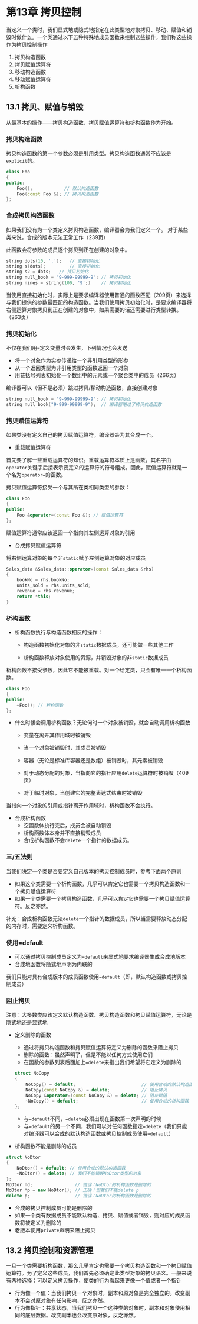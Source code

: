 # 第13章 拷贝控制

当定义一个类时，我们显式地或隐式地指定在此类型地对象拷贝、移动、赋值和销毁时做什么。一个类通过以下五种特殊地成员函数来控制这些操作，我们称这些操作为拷贝控制操作

1. 拷贝构造函数
2. 拷贝赋值运算符
3. 移动构造函数
4. 移动赋值运算符
5. 析构函数

## 13.1 拷贝、赋值与销毁

从最基本的操作——拷贝构造函数、拷贝赋值运算符和析构函数作为开始。

### 拷贝构造函数

拷贝构造函数的第一个参数必须是引用类型。拷贝构造函数通常不应该是`explicit`的。

```cpp
class Foo
{
public:
    Foo();            // 默认构造函数
    Foo(const Foo &); // 拷贝构造函数
};
```

### 合成拷贝构造函数

如果我们没有为一个类定义拷贝构造函数，编译器会为我们定义一个。 对于某些类来说，合成的版本无法正常工作（239页）

此函数会将参数的成员逐个拷贝到正在创建的对象中。

```cpp
string dots(10, '.');	// 直接初始化
string s(dots);			// 直接初始化
string s2 = dots;	// 拷贝初始化
string null_book = "9-999-99999-9";	// 拷贝初始化
string nines = string(100, '9';)	// 拷贝初始化
```

当使用直接初始化时，实际上是要求编译器使用普通的函数匹配（209页）来选择与我们提供的参数最匹配的构造函数。当我们使用拷贝初始化时，是要求编译器将右侧运算对象拷贝到正在创建的对象中，如果需要的话还需要进行类型转换。（263页）

### 拷贝初始化

不仅在我们用`=`定义变量时会发生，下列情况也会发送

- 将一个对象作为实参传递给一个非引用类型的形参
- 从一个返回类型为非引用类型的函数返回一个对象
- 用花括号列表初始化一个数组中的元素或一个聚合类中的成员（266页）

编译器可以（但不是必须）跳过拷贝/移动构造函数，直接创建对象

```cpp
string null_book = "9-999-99999-9";	// 拷贝初始化
string null_book("9-999-99999-9");	// 编译器略过了拷贝构造函数
```

### 拷贝赋值运算符

如果类没有定义自己的拷贝赋值运算符，编译器会为其合成一个。

- 重载赋值运算符

首先要了解一些重载运算符的知识。重载运算符本质上是函数，其名字由`operator`关键字后接表示要定义的运算符的符号组成。因此，赋值运算符就是一个名为`operator=`的函数。

拷贝赋值运算符接受一个与其所在类相同类型的参数：

```cpp
class Foo
{
public:
    Foo &operator=(const Foo &); // 赋值运算符
};
```

赋值运算符通常应该返回一个指向其左侧运算对象的引用

- 合成拷贝赋值运算符

将右侧运算对象的每个非`static`赋予左侧运算对象的对应成员

```cpp
Sales_data &Sales_data::operator=(const Sales_data &rhs)
{
    bookNo = rhs.bookNo;
    units_sold = rhs.units_sold;
    revenue = rhs.revenue;
    return *this;
}
```



### 析构函数

- 析构函数执行与构造函数相反的操作：

  - 构造函数初始化对象的非`static`数据成员，还可能做一些其他工作

  - 析构函数释放对象使用的资源，并销毁对象的非`static`数据成员

析构函数不接受参数，因此它不能被重载。对一个给定类，只会有唯一一个析构函数。

```cpp
class Foo
{
public:
    ~Foo(); // 析构函数
};
```

- 什么时候会调用析构函数？无论何时一个对象被销毁，就会自动调用析构函数

  - 变量在离开其作用域时被销毁
  - 当一个对象被销毁时，其成员被销毁

  - 容器（无论是标准库容器还是数组）被销毁时，其元素被销毁

  - 对于动态分配的对象，当指向它的指针应用`delete`运算符时被销毁（409页）

  - 对于临时对象，当创建它的完整表达式结束时被销毁

当指向一个对象的引用或指针离开作用域时，析构函数不会执行。

- 合成析构函数
  - 空函数体执行完后，成员会被自动销毁
  - 析构函数体本身并不直接销毁成员
  - 合成析构函数不会`delete`一个指针的数据成员。

### 三/五法则

当我们决定一个类是否要定义自己版本的拷贝控制成员时，参考下面两个原则

- 如果这个类需要一个析构函数，几乎可以肯定它也需要一个拷贝构造函数和一个拷贝赋值运算符
- 如果一个类需要一个拷贝构造函数，几乎可以肯定它也需要一个拷贝赋值运算符。反之亦然。

补充：合成析构函数无法`delete`一个指针的数据成员，所以当需要释放动态分配的内存时，需要定义析构函数。



### 使用=default

- 可以通过拷贝控制成员定义为`=default`来显式地要求编译器生成合成地版本
- 合成地函数将隐式地声明为内联的

我们只能对具有合成版本的成员函数使用`=default`（即，默认构造函数或拷贝控制成员）

### 阻止拷贝

注意：大多数类应该定义默认构造函数、拷贝构造函数和拷贝赋值运算符，无论是隐式地还是显式地

- 定义删除的函数

  - 通过将拷贝构造函数和拷贝赋值运算符定义为删除的函数来阻止拷贝
  - 删除的函数：虽然声明了，但是不能以任何方式使用它们
  - 在函数的参数列表后面加上`=delete`来指出我们希望将它定义为删除的

  ```cpp
  struct NoCopy
  {
      NoCopy() = default;                         // 使用合成的默认构造函数
      NoCopy(const NoCopy &) = delete;            // 阻止拷贝
      NoCopy &operator=(const NoCopy &) = delete; // 阻止赋值
      ~NoCopy() = default;                        // 使用合成的析构函数
  };
  ```

  - 与`=default`不同，`=delete`必须出现在函数第一次声明的时候
  - 与`=default`的另一个不同，我们可以对任何函数指定`=delete`（我们只能对编译器可以合成的默认构造函数或拷贝控制成员使用`=default`）

- 析构函数不能是删除的成员

```cpp
struct NoDtor
{
    NoDtor() = default; // 使用合成的默认构造函数
    ~NoDtor() = delete; // 我们不能销毁NoDtor类型的对象
};
NoDtor nd;                // 错误：NoDtor的析构函数是删除的
NoDtor *p = new NoDtor(); // 正确：但我们不能delete p
delete p;                 // 错误：NoDtor的析构函数是删除的
```

- 合成的拷贝控制成员可能是删除的
- 如果一个类有数据成员不能默认构造、拷贝、赋值或者销毁，则对应的成员函数将被定义为删除的
- 老版本使用`private`声明来阻止拷贝

## 13.2 拷贝控制和资源管理

一旦一个类需要析构函数，那么几乎肯定也需要一个拷贝构造函数和一个拷贝赋值运算符。为了定义这些成员，我们首先必须确定此类型对象的拷贝语义。一般来说有两种选择：可以定义拷贝操作，使类的行为看起来更像一个值或者一个指针

- 行为像一个值：当我们拷贝一个对象时，副本和原对象是完全独立的。改变副本不会对原对象有任何影响，反之亦然。
- 行为像指针：共享状态，当我们拷贝一个这种类的对象时，副本和对象使用相同的底层数据。改变副本也会改变原对象，反之亦然。

